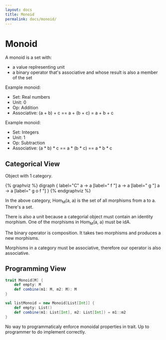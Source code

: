 ```yaml
---
layout: docs
title: Monoid
permalink: docs/monoid/
---
```

# Monoid
A monoid is a set with:
- a value replresenting unit 
- a binary operator that's associative and whose result is also a member of the set

Example monoid:
- Set: Real numbers
- Unit: 0
- Op: Addition
- Associative: (a + b) + c == a + (b + c) = a + b + c

Example monoid:
- Set: Integers
- Unit: 1
- Op: Subtraction
- Associative: (a * b) * c == a * (b * c) == a * b * c
## Categorical View
Object with 1 category.

{% graphviz %}
digraph {
    label="C"
    a -> a [label=" f "]
    a -> a [label=" g "]
    a -> a [label=" g o f "]
}
{% endgraphviz %}

In the above category, Hom<sub>M</sub>(a, a) is the set of all morphisms from a to a. There's a set.

There is also a unit because a categorial object must contain an identity morphism. One of the morphisms in Hom<sub>M</sub>(a, a) must be idA.

The binary operator is composition. It takes two morphisms and produces a new morphisms. 

Morphisms in a category must be associative, therefore our operator is also associative.

## Programming View
```scala
trait Monoid[M] {
    def empty: M
    def combine(m1: M, m2: M): M
}

val listMonoid = new Monoid[List[Int]] {
    def empty: List()
    def combine(m1: List[Int], m2: List[Int]) = m1::m2
}
```
No way to programmaticaly enforce monoidal properties in trait.
Up to programmer to do implement correctly.